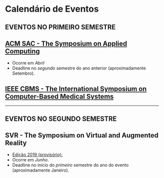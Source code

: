 # Calendário de Eventos

## EVENTOS NO PRIMEIRO SEMESTRE

## [ACM SAC - The Symposium on Applied Computing](https://www.sigapp.org/sac/)
* Ocorre em *Abril*
* Deadline no *segundo* semestre do ano anterior (aproximadamente Setembro).


## [IEEE CBMS - The International Symposium on Computer-Based Medical Systems]() 

<HR>

## EVENTOS NO SEGUNDO SEMESTRE

## SVR - The Symposium on Virtual and Augmented Reality
* [Edição 2019 (provisório):](https://easychair.org/cfp/CBMS2019)
* Ocorre em *Junho*.
* Deadline no início do *primeiro* semestre do ano do evento (aproximadamente Janeiro).
